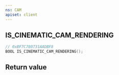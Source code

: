 ```yaml
---
ns: CAM
apiset: client
---
```

## IS_CINEMATIC_CAM_RENDERING

```c
// 0xBF7C780731AADBF8
BOOL IS_CINEMATIC_CAM_RENDERING();
```



## Return value